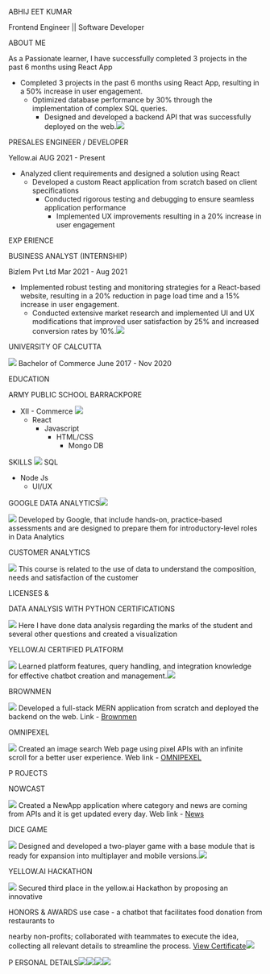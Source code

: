 ﻿ABHIJ EET KUMAR

Frontend Engineer || Software Developer

ABOUT ME

As a Passionate learner, I have successfully completed 3 projects in the past 6 months using React App

- Completed 3 projects in the past 6 months using React App, resulting in a 50% increase in user engagement.
  - Optimized database performance by 30% through the implementation of complex SQL queries.
    - Designed and developed a backend API that was successfully deployed on the web.![](Aspose.Words.e5f98b4a-1558-4490-a7ae-8b1047c1eb53.001.png)

PRESALES ENGINEER / DEVELOPER

Yellow.ai                 AUG 2021   - Present

- Analyzed client requirements and designed a solution using React
  - Developed a custom React application from scratch based on client specifications
    - Conducted rigorous testing and debugging to ensure seamless application performance
      - Implemented UX improvements resulting in a 20% increase in user engagement

EXP ERIENCE

BUSINESS ANALYST (INTERNSHIP)

Bizlem Pvt Ltd       Mar 2021 - Aug 2021

- Implemented robust testing and monitoring strategies for a React-based website, resulting in a 20% reduction in page load time and a 15% increase in user engagement.
  - Conducted extensive market research and implemented UI and UX modifications that improved user satisfaction by 25% and increased conversion rates by 10%.![](Aspose.Words.e5f98b4a-1558-4490-a7ae-8b1047c1eb53.002.png)

UNIVERSITY OF CALCUTTA

![](Aspose.Words.e5f98b4a-1558-4490-a7ae-8b1047c1eb53.003.png) Bachelor of Commerce     June 2017   - Nov 2020 

EDUCATION

ARMY PUBLIC SCHOOL BARRACKPORE

- XII - Commerce                   ![](Aspose.Words.e5f98b4a-1558-4490-a7ae-8b1047c1eb53.004.png)
  - React 
    - Javascript
      - HTML/CSS
        - Mongo DB

SKILLS ![](Aspose.Words.e5f98b4a-1558-4490-a7ae-8b1047c1eb53.005.png) SQL

- Node Js
  - UI/UX

GOOGLE DATA ANALYTICS![](Aspose.Words.e5f98b4a-1558-4490-a7ae-8b1047c1eb53.006.png)

![](Aspose.Words.e5f98b4a-1558-4490-a7ae-8b1047c1eb53.007.png) Developed by Google, that include hands-on, practice-based assessments and are designed to prepare them for introductory-level roles in Data Analytics

CUSTOMER ANALYTICS

![](Aspose.Words.e5f98b4a-1558-4490-a7ae-8b1047c1eb53.008.png) This course is related to the use of data to understand the composition, needs and satisfaction of the customer

LICENSES &

DATA ANALYSIS WITH PYTHON CERTIFICATIONS

![](Aspose.Words.e5f98b4a-1558-4490-a7ae-8b1047c1eb53.009.png) Here I have done data analysis regarding the marks of the student and several other questions and created a visualization

YELLOW.AI CERTIFIED PLATFORM

![](Aspose.Words.e5f98b4a-1558-4490-a7ae-8b1047c1eb53.010.png) Learned platform features, query handling, and integration knowledge for effective chatbot creation and management.![](Aspose.Words.e5f98b4a-1558-4490-a7ae-8b1047c1eb53.011.png)

BROWNMEN

![](Aspose.Words.e5f98b4a-1558-4490-a7ae-8b1047c1eb53.012.png) Developed a full-stack MERN application from scratch and deployed the backend on the web.  Link  - [Brownmen](https://brownmen.netlify.app/)

OMNIPEXEL

![](Aspose.Words.e5f98b4a-1558-4490-a7ae-8b1047c1eb53.013.png) Created an image search Web page using pixel APIs with an infinite scroll for a better user experience. Web link  - [OMNIPEXEL](https://omnipexelproject.netlify.app/)

P ROJECTS

NOWCAST

![](Aspose.Words.e5f98b4a-1558-4490-a7ae-8b1047c1eb53.014.png) Created a NewApp application where category and news are coming from APIs and it is get updated every day. Web link - [News](https://newsappjsxreact.netlify.app/)

DICE GAME

![](Aspose.Words.e5f98b4a-1558-4490-a7ae-8b1047c1eb53.015.png) Designed and developed a two-player game with a base module that is ready for expansion into multiplayer and mobile versions.![](Aspose.Words.e5f98b4a-1558-4490-a7ae-8b1047c1eb53.016.png)

YELLOW.AI HACKATHON

![](Aspose.Words.e5f98b4a-1558-4490-a7ae-8b1047c1eb53.017.png) Secured third place in the yellow.ai Hackathon by proposing an innovative

HONORS & AWARDS use case - a chatbot that facilitates food donation from restaurants to

nearby non-profits; collaborated with teammates to execute the idea, collecting all relevant details to streamline the process.  [View Certificate](https://www.credential.net/0a51513b-b774-4d73-90d1-75a96b80603e#gs.tuporh)![](Aspose.Words.e5f98b4a-1558-4490-a7ae-8b1047c1eb53.018.png)

P ERSONAL DETAILS![](Aspose.Words.e5f98b4a-1558-4490-a7ae-8b1047c1eb53.019.png)![](Aspose.Words.e5f98b4a-1558-4490-a7ae-8b1047c1eb53.020.png)![](Aspose.Words.e5f98b4a-1558-4490-a7ae-8b1047c1eb53.021.png)![](Aspose.Words.e5f98b4a-1558-4490-a7ae-8b1047c1eb53.022.png)
